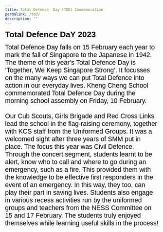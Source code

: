 ```yaml
---
title: Total Defence  Day (TDD) Commemoration
permalink: /tdd/
description: ""
---
```

<span style="font-size:20.0pt;font-family:Arial;color:black"><b>Total Defence DaY 2023</b><br>

<span style="font-size:16.0pt;font-family:Arial;color:black">Total Defence Day falls on 15 February each year to mark the fall of Singapore to the Japanese in 1942. The theme of this year’s Total Defence Day is ‘Together, We Keep Singapore Strong’. It focusses on the many ways we can put Total Defence into action in our everyday lives. Kheng Cheng School commemorated Total Defence Day during the morning school assembly on Friday, 10 February. <br><br>Our Cub Scouts, Girls Brigade and Red Cross Links lead the school in the flag-raising ceremony, together with KCS staff from the Uniformed Groups. It was a welcomed sight after three years of SMM put in place. The focus this year was Civil Defence. Through the concert segment, students learnt to be alert, know who to call and where to go during an emergency, such as a fire. This provided them with the knowledge to be effective first responders in the event of an emergency. In this way, they too, can play their part in saving lives. Students also engage in various recess activities run by the uniformed groups and teachers from the NESS Committee on 15 and 17 February. The students truly enjoyed themselves while learning useful skills in the process! </span></span>